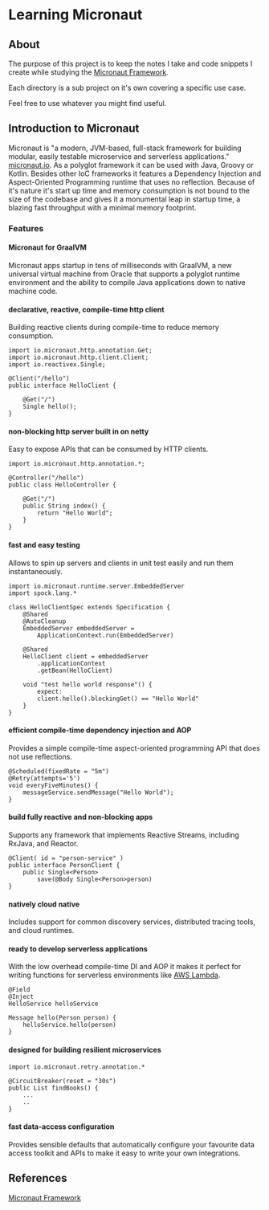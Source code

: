# Learning Micronaut

## About
The purpose of this project is to keep the notes I take and code snippets I create while studying the 
[Micronaut Framework](https://micronaut.io).

Each directory is a sub project on it's own covering a specific use case. 

Feel free to use whatever you might find useful.

## Introduction to Micronaut

Micronaut is "a modern, JVM-based, full-stack framework for building modular, easily testable microservice and serverless applications." 
[micronaut.io](https://micronaut.io). As a polyglot framework it can be used with Java, Groovy or Kotlin. Besides other IoC frameworks 
it features a Dependency Injection and Aspect-Oriented Programming runtime that uses no reflection. Because of it's nature it's start up 
time and memory consumption is not bound to the size of the codebase and gives it a monumental leap in startup time, a blazing fast 
throughput with a minimal memory footprint.

### Features

#### Micronaut for GraalVM
Micronaut apps startup in tens of milliseconds with GraalVM, a new universal virtual machine from Oracle that supports a polyglot runtime
 environment and the ability to compile Java applications down to native machine code.

#### declarative, reactive, compile-time http client
Building reactive clients during compile-time to reduce memory consumption.

```
import io.micronaut.http.annotation.Get;
import io.micronaut.http.client.Client;
import io.reactivex.Single;

@Client("/hello")
public interface HelloClient {

    @Get("/")
    Single hello();
}
```

#### non-blocking http server built in on netty
Easy to expose APIs that can be consumed by HTTP clients.

```
import io.micronaut.http.annotation.*;

@Controller("/hello") 
public class HelloController {

    @Get("/") 
    public String index() {
        return "Hello World"; 
    }
}

```

#### fast and easy testing
Allows to spin up servers and clients in unit test easily and run them instantaneously.

```
import io.micronaut.runtime.server.EmbeddedServer
import spock.lang.*

class HelloClientSpec extends Specification {
    @Shared
    @AutoCleanup
    EmbeddedServer embeddedServer =
        ApplicationContext.run(EmbeddedServer)

    @Shared
    HelloClient client = embeddedServer
        .applicationContext
        .getBean(HelloClient)

    void "test hello world response"() {
        expect:
        client.hello().blockingGet() == "Hello World"
    }
}

```

#### efficient compile-time dependency injection and AOP
Provides a simple compile-time aspect-oriented programming API that does not use reflections.

```
@Scheduled(fixedRate = "5m")
@Retry(attempts='5')
void everyFiveMinutes() {
    messageService.sendMessage("Hello World");
}
```

#### build fully reactive and non-blocking apps
Supports any framework that implements Reactive Streams, including RxJava, and Reactor.

```
@Client( id = "person-service" )
public interface PersonClient {
    public Single<Person>
        save(@Body Single<Person>person)
}

```

#### natively cloud native
Includes support for common discovery services, distributed tracing tools, and cloud runtimes.

#### ready to develop serverless applications
With the low overhead compile-time DI and AOP it makes it perfect for writing functions for serverless environments like 
[AWS Lambda](https://aws.amazon.com/lambda/).

```
@Field
@Inject
HelloService helloService

Message hello(Person person) {
    helloService.hello(person)
}
```
#### designed for building resilient microservices

``` 
import io.micronaut.retry.annotation.*

@CircuitBreaker(reset = "30s")
public List findBooks() {
    ...
    ..
}
```
#### fast data-access configuration
Provides sensible defaults that automatically configure your favourite data access toolkit and APIs to make it easy to write your own 
integrations.

## References
[Micronaut Framework](https://micronaut.io)
